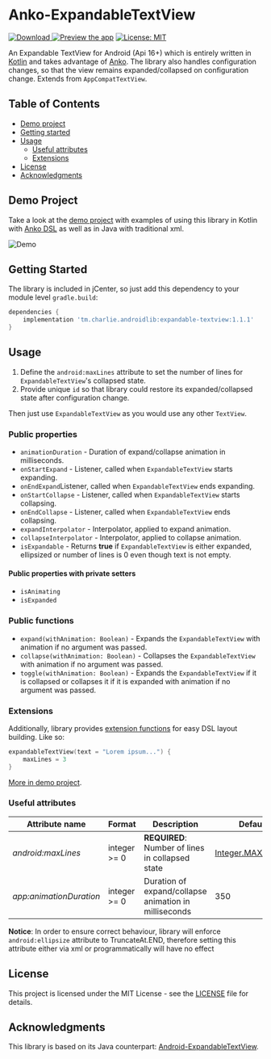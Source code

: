 # Anko-ExpandableTextView

[![Download](https://api.bintray.com/packages/arslancharyev31/android/expandable-textview/images/download.svg) ](https://bintray.com/arslancharyev31/android/expandable-textview/_latestVersion)
[![Preview the app](https://img.shields.io/badge/Preview-Appetize.io-orange.svg)](https://appetize.io/app/j4e8txb4a3ezqbc0r49vcvbwe8)
[![License: MIT](https://img.shields.io/badge/License-MIT-blue.svg)](https://opensource.org/licenses/MIT)

An Expandable TextView for Android (Api 16+) which is entirely written in
[Kotlin](https://kotlinlang.org/) and takes advantage of [Anko](https://github.com/Kotlin/anko).
The library also handles configuration changes, so that the view remains
expanded/collapsed on configuration change. Extends from `AppCompatTextView`.

## Table of Contents

- [Demo project](#demo-project)
- [Getting started](#getting-started)
- [Usage](#usage)
  - [Useful attributes](#useful-attributes)
  - [Extensions](#extensions)
- [License](#license)
- [Acknowledgments](#acknowledgments)

## Demo Project

Take a look at the [demo project](demo)
with examples of using this library in Kotlin with [Anko DSL](https://github.com/Kotlin/anko/wiki/Anko-Layouts)
as well as in Java with traditional xml.

![Demo](https://github.com/arslancharyev31/Anko-ExpandableTextView/blob/v1.0.2/demo.gif)

## Getting Started

The library is included in jCenter, so just add this dependency to your module level `gradle.build`:

```groovy
dependencies {
    implementation 'tm.charlie.androidlib:expandable-textview:1.1.1'
}
```

## Usage

1. Define the `android:maxLines` attribute to set the number of lines for `ExpandableTextView`'s collapsed state.
2. Provide unique `id` so that library could restore its expanded/collapsed state after configuration change.

Then just use `ExpandableTextView` as you would use any other `TextView`.

### Public properties
- `animationDuration` - Duration of expand/collapse animation in milliseconds.
- `onStartExpand` - Listener, called when `ExpandableTextView` starts expanding.
- `onEndExpand`Listener, called when `ExpandableTextView` ends expanding.
- `onStartCollapse` - Listener, called when `ExpandableTextView` starts collapsing.
- `onEndCollapse` - Listener, called when `ExpandableTextView` ends collapsing.
- `expandInterpolator` - Interpolator, applied to expand animation.
- `collapseInterpolator` - Interpolator, applied to collapse animation.
- `isExpandable` - Returns **true** if `ExpandableTextView` is either expanded, ellipsized or number of lines is 0 even though text is not empty.
#### Public properties with private setters
- `isAnimating`
- `isExpanded`

### Public functions

- `expand(withAnimation: Boolean)` - Expands the `ExpandableTextView` with animation if no argument was passed.
- `collapse(withAnimation: Boolean)` - Collapses the `ExpandableTextView` with animation if no argument was passed.
- `toggle(withAnimation: Boolean)` - Expands the `ExpandableTextView` if it is collapsed or collapses it if it is expanded with animation if no argument was passed.

### Extensions

Additionally, library provides [extension functions](https://kotlinlang.org/docs/reference/extensions.html)
for easy DSL layout building. Like so:
```kotlin
expandableTextView(text = "Lorem ipsum...") {
    maxLines = 3
}
```
[More in demo project](demo/src/main/java/tm/charlie/expandabletextview/demo/KotlinActivity.kt#L31-L46).

### Useful attributes

| Attribute name             | Format                                        | Description | Default |
| -------------------------|--------------------------------------------|-------------|---------|
| *android:maxLines* | integer >= 0 | **REQUIRED**: Number of lines in collapsed state | [Integer.MAX_VALUE](https://developer.android.com/reference/java/lang/Integer.html#MAX_VALUE) |
| *app:animationDuration* | integer >= 0 | Duration of expand/collapse animation in milliseconds | 350 |

**Notice**: In order to ensure correct behaviour, library will enforce `android:ellipsize` attribute to TruncateAt.END,
therefore setting this attribute either via xml or programmatically will have no effect

## License

This project is licensed under the MIT License - see the [LICENSE](LICENSE) file for details.

## Acknowledgments
 
This library is based on its Java counterpart: [Android-ExpandableTextView](https://github.com/Blogcat/Android-ExpandableTextView).